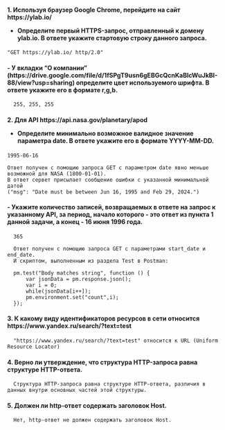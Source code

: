 <h4>1. Используя браузер Google Chrome, перейдите на сайт https://ylab.io/ 

- Определите первый HTTPS-запрос, отправленный к домену ylab.io. В ответе укажите стартовую строку данного запроса.</h4>

      "GET https://ylab.io/ http/2.0"

<h4>
- У вкладки “О компании” (https://drive.google.com/file/d/1fSPgT9usn6gEBGcQcnKaBlcWuJkBI-88/view?usp=sharing) определите цвет используемого шрифта. 
  В ответе укажите его в формате r,g,b.</h4>

      255, 255, 255

<h4>2. Для API https://api.nasa.gov/planetary/apod

- Определите минимально возможное валидное значение параметра date. В ответе укажите его в формате YYYY-MM-DD.</h4>

      1995-06-16
      
      Ответ получен с помощию запроса GET с параметром date явно меньше возможной для NASA (1800-01-01). 
      В ответ сервет присылает сообщение ошибки с указанной минимальной датой
      ("msg": "Date must be between Jun 16, 1995 and Feb 29, 2024.")

<h4>
- Укажите количество записей, возвращаемых в ответе на запрос к указанному API, за период, начало которого - это ответ из пункта 1 данной задачи, а конец - 16 июня 1996 года.</h4>

      365
      
      Ответ получен с помощию запроса GET с параметрами start_date и end_date. 
      И скриптом, выполненным из раздела Test в Postman:
      
      pm.test("Body matches string", function () {
          var jsonData = pm.response.json();
          var i = 0;
          while(jsonData[i++]);
          pm.environment.set("count",i);
      });

<h4>3. К какому виду идентификаторов ресурсов в сети относится https://www.yandex.ru/search/?text=test</h4>

      "https://www.yandex.ru/search/?text=test" относится к URL (Uniform Resource Locator)

<h4>4. Верно ли утверждение, что структура HTTP-запроса равна структуре HTTP-ответа.</h4>

      Структура HTTP-запроса равна структуре HTTP-ответа, различия в данных внутри основных частей этой структуры.

<h4>5. Должен ли http-ответ содержать заголовок Host.</h4>

      Нет, http-ответ не должен содержать заголовок Host.
